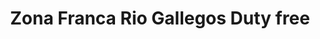 ---
title: "Zona Franca Rio Gallegos Duty free"
url: /provincia-de-santa-cruz/zona-franca-rio-gallegos-duty-free/
shop: Einkaufszentrum
---